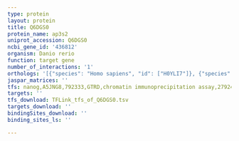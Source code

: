 ```yaml
---
type: protein
layout: protein
title: Q6DGS0
protein_name: ap3s2
uniprot_accession: Q6DGS0
ncbi_gene_id: '436812'
organism: Danio rerio
function: target gene
number_of_interactions: '1'
orthologs: '[{"species": "Homo sapiens", "id": ["H0YLI7"]}, {"species": "Mus musculus", "id": ["<a href=\"/protein/q8bsz2\">Q8BSZ2</a>"]}, {"species": "Rattus norvegicus", "id": ["<a href=\"/protein/a0a0g2k302\">A0A0G2K302</a>"]}, {"species": "Drosophila melanogaster", "id": ["<a href=\"/protein/q9w1e8\">Q9W1E8</a>"]}, {"species": "Caenorhabditis elegans", "id": ["<a href=\"/protein/q8t874\">Q8T874</a>"]}, {"species": "Saccharomyces cerevisiae", "id": ["<a href=\"/protein/p47064\">P47064</a>"]}]'
jaspar_matrices: ''
tfs: nanog,A5JNG8,792333,GTRD,chromatin immunoprecipitation assay,27924024%5Buid%5D,No
targets: ''
tfs_download: TFLink_tfs_of_Q6DGS0.tsv
targets_download: ''
bindingSites_download: ''
binding_sites_ls: ''

---
```

